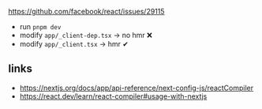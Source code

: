 https://github.com/facebook/react/issues/29115

- run `pnpm dev`
- modify `app/_client-dep.tsx` -> no hmr ❌
- modify `app/_client.tsx` -> hmr ✔

## links

- https://nextjs.org/docs/app/api-reference/next-config-js/reactCompiler
- https://react.dev/learn/react-compiler#usage-with-nextjs
